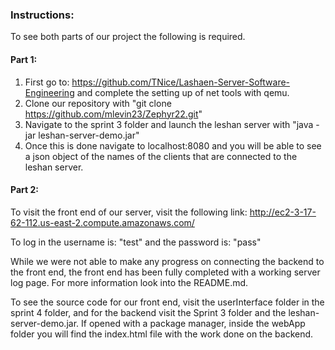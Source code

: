 ### Instructions:

To see both parts of our project the following is required.
#### Part 1:
 1. First go to: https://github.com/TNice/Lashaen-Server-Software-Engineering and complete the setting up of net tools with qemu.
 2. Clone our repository with "git clone https://github.com/mlevin23/Zephyr22.git"
 3. Navigate to the sprint 3 folder and launch the leshan server with "java -jar leshan-server-demo.jar"
 4. Once this is done navigate to localhost:8080 and you will be able to see a json object of the names of the clients that are connected to the leshan server.
 
#### Part 2:
To visit the front end of our server, visit the following link:
http://ec2-3-17-62-112.us-east-2.compute.amazonaws.com/ 

To log in the username is: "test" and the password is: "pass"

While we were not able to make any progress on connecting the backend to the front end, the front end has been fully completed with a working server log page. For more information look into the README.md.

To see the source code for our front end, visit the userInterface folder in the sprint 4 folder, and for the backend visit the Sprint 3 folder and the leshan-server-demo.jar. If opened with a package manager, inside the webApp folder you will find the index.html file with the work done on the backend.
